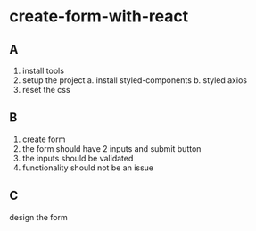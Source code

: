 # create-form-with-react

## A

1. install tools
2. setup the project
   a. install styled-components
   b. styled axios
3. reset the css

## B

1. create form
2. the form should have 2 inputs and submit button
3. the inputs should be validated
4. functionality should not be an issue

## C

design the form

